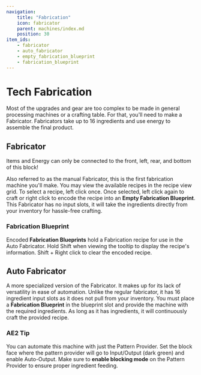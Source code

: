 ```yaml
---
navigation:
    title: "Fabrication"
    icon: fabricator
    parent: machines/index.md
    position: 30
item_ids:
    - fabricator
    - auto_fabricator
    - empty_fabrication_blueprint
    - fabrication_blueprint
---
```


# Tech Fabrication

Most of the upgrades and gear are too complex to be made in general processing machines or a crafting table.
For that, you'll need to make a Fabricator. Fabricators take up to 16 ingredients and use energy to assemble the final
product.

## Fabricator
<GameScene zoom={3} interactive={false}>
<Block id="fabricator" y="-1" x="0" />
<Block id="mesh_block" y="-1" x="-1" />
<Block id="mesh_block" y="0" x="0" />
<Block id="mesh_block" y="0" x="-1" />
<BlockAnnotation x="0" y="-1" z="0" color="#8bd1f0">
Items and Energy can only be connected to the front, left, rear, and bottom of this block!
</BlockAnnotation>
</GameScene>

Also referred to as the manual Fabricator, this is the first fabrication machine you'll make. You may view the available
recipes in the recipe view grid. To select a recipe, left click once. Once selected, left click again to craft or right
click to encode the recipe into an **Empty Fabrication Blueprint**. This Fabricator has no input slots, it will take the
ingredients directly from your inventory for hassle-free crafting.

### Fabrication Blueprint
<ItemGrid>
<ItemIcon id="empty_fabrication_blueprint" />
<ItemIcon id="fabrication_blueprint" />
</ItemGrid>

Encoded **Fabrication Blueprints** hold a Fabrication recipe for use in the Auto Fabricator. Hold Shift when viewing the
tooltip to display the recipe's information. Shift + Right click to clear the encoded recipe.

## Auto Fabricator
<BlockImage id="auto_fabricator" scale="2" />

A more specialized version of the Fabricator. It makes up for its lack of versatility in ease of automation. Unlike the
regular fabricator, it has 16 ingredient input slots as it does not pull from your inventory. You must place a
**Fabrication Blueprint** in the blueprint slot and provide the machine with the required ingredients. As long as it has
ingredients, it will continuously craft the provided recipe.

### AE2 Tip

You can automate this machine with just the Pattern Provider. Set the block face where the pattern provider will go
to Input/Output (dark green) and enable Auto-Output. Make sure to **enable blocking mode** on the Pattern Provider to
ensure proper ingredient feeding.